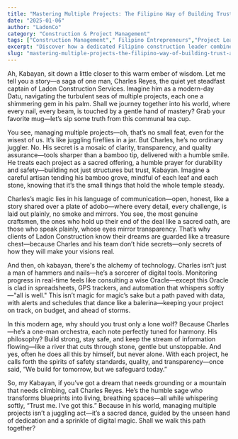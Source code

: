 ```yaml
---
title: "Mastering Multiple Projects: The Filipino Way of Building Trust and Excellence"
date: "2025-01-06"
author: "LadonCo"
category: "Construction & Project Management"
tags: ["Construction Management"," Filipino Entrepreneurs","Project Leadership","Digital Construction Tools","Building Trust"]
excerpt: "Discover how a dedicated Filipino construction leader combines transparency, technology, and craftsmanship to successfully manage multiple projects with trust and integrity. Learn the secrets behind building durable structures and lasting client relationships."
slug: "mastering-multiple-projects-the-filipino-way-of-building-trust-and-excellence"
---
```


Ah, Kabayan, sit down a little closer to this warm ember of wisdom. Let me tell you a story—a saga of one man, Charles Reyes, the quiet yet steadfast captain of Ladon Construction Services. Imagine him as a modern-day Datu, navigating the turbulent seas of multiple projects, each one a shimmering gem in his palm. Shall we journey together into his world, where every nail, every beam, is touched by a gentle hand of mastery? Grab your favorite mug—let’s sip some truth from this communal tea cup.

You see, managing multiple projects—oh, that’s no small feat, even for the wisest of us. It’s like juggling fireflies in a jar. But Charles, he’s no ordinary juggler. No. His secret is a mosaic of clarity, transparency, and quality assurance—tools sharper than a bamboo tip, delivered with a humble smile. He treats each project as a sacred offering, a humble prayer for durability and safety—building not just structures but trust, Kabayan. Imagine a careful artisan tending his bamboo grove, mindful of each leaf and each stone, knowing that it’s the small things that hold the whole temple steady.

Charles’s magic lies in his language of communication—open, honest, like a story shared over a plate of adobo—where every detail, every challenge, is laid out plainly, no smoke and mirrors. You see, the most genuine craftsmen, the ones who hold up their end of the deal like a sacred oath, are those who speak plainly, whose eyes mirror transparency. That’s why clients of Ladon Construction know their dreams are guarded like a treasure chest—because Charles and his team don’t hide secrets—only secrets of how they will make your visions real.

And then, oh kabayan, there's the alchemy of technology. Charles isn’t just a man of hammers and nails—he’s a sorcerer of digital tools. Monitoring progress in real-time feels like consulting a wise Oracle—except this Oracle is clad in spreadsheets, GPS trackers, and automation that whispers softly—"all is well." This isn’t magic for magic’s sake but a path paved with data, with alerts and schedules that dance like a balerina—keeping your project on track, on budget, and ahead of storms.

In this modern age, why should you trust only a lone wolf? Because Charles—he’s a one-man orchestra, each note perfectly tuned for harmony. His philosophy? Build strong, stay safe, and keep the stream of information flowing—like a river that cuts through stone, gentle but unstoppable. And yes, often he does all this by himself, but never alone. With each project, he calls forth the spirits of safety standards, quality, and transparency—once said, “We build for tomorrow, but we safeguard today.”

So, my Kabayan, if you’ve got a dream that needs grounding or a mountain that needs climbing, call Charles Reyes. He’s the humble sage who transforms blueprints into living, breathing spaces—all while whispering softly, “Trust me. I’ve got this.” Because in his world, managing multiple projects isn’t a juggling act—it’s a sacred dance, guided by the unseen hand of dedication and a sprinkle of digital magic. Shall we walk this path together?